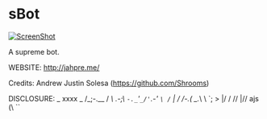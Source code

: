 # sBot

[![ScreenShot](https://hostr.co/file/970/ilF6vwgDVrVJ/SBOTTT.png)](https://www.youtube.com/watch?v=tv7Q7u_CF0A)

A supreme bot.

WEBSITE: http://jahpre.me/

Credits: Andrew Justin Solesa (https://github.com/Shrooms)

DISCLOSURE: _ xxxx _ /_;-.__ / _\ _.-;_\ `-._`'`_/'`.-' `\ /` | / /-.( \_._\ \ \`; > |/ / // |// ajs \(\ ``
